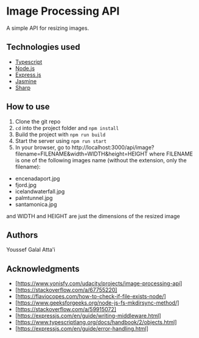 # Image Processing API

A simple API for resizing images.

## Technologies used

- [Typescript](https://www.typescriptlang.org/)
- [Node.js](https://nodejs.org/en/)
- [Express.js](https://expressjs.com/)
- [Jasmine](https://jasmine.github.io/)
- [Sharp](https://sharp.pixelplumbing.com/)

## How to use

1. Clone the git repo
2. `cd` into the project folder and `npm install`
3. Build the project with `npm run build`
4. Start the server using `npm run start`
5. In your browser, go to http://localhost:3000/api/image?filename=FILENAME&width=WIDTH&height=HEIGHT
where FILENAME is one of the following images name (without the extension, only the filename): 
  - encenadaport.jpg
  - fjord.jpg
  - icelandwaterfall.jpg
  - palmtunnel.jpg
  - santamonica.jpg
 
and WIDTH and HEIGHT are just the dimensions of the resized image

## Authors

Youssef Galal Atta'i

## Acknowledgments
- [https://www.yonisfy.com/udacity/projects/image-processing-api]
- [https://stackoverflow.com/a/67755220]
- [https://flaviocopes.com/how-to-check-if-file-exists-node/]
- [https://www.geeksforgeeks.org/node-js-fs-mkdirsync-method/]
- [https://stackoverflow.com/a/59915072]
- [https://expressjs.com/en/guide/writing-middleware.html]
- [https://www.typescriptlang.org/docs/handbook/2/objects.html]
- [https://expressjs.com/en/guide/error-handling.html]
